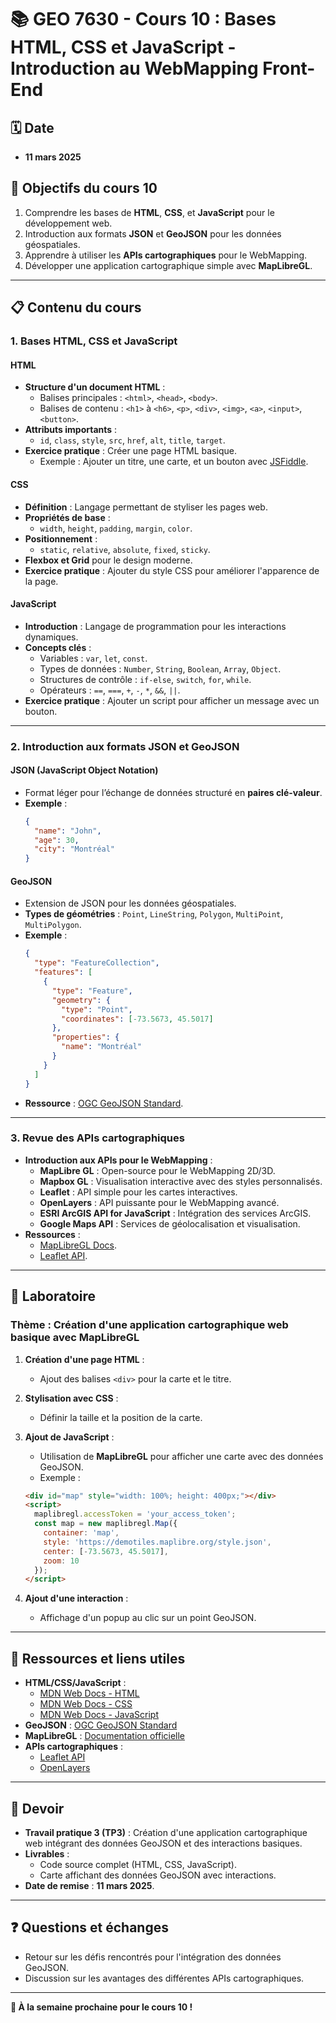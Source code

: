 # 📚 GEO 7630 - Cours 10 : Bases HTML, CSS et JavaScript - Introduction au WebMapping Front-End

## 🗓️ Date
- **11 mars 2025**

## 🎯 Objectifs du cours 10
1. Comprendre les bases de **HTML**, **CSS**, et **JavaScript** pour le développement web.
2. Introduction aux formats **JSON** et **GeoJSON** pour les données géospatiales.
3. Apprendre à utiliser les **APIs cartographiques** pour le WebMapping.
4. Développer une application cartographique simple avec **MapLibreGL**.

---

## 📋 Contenu du cours

### **1. Bases HTML, CSS et JavaScript**
#### **HTML**
- **Structure d'un document HTML** :
  - Balises principales : `<html>`, `<head>`, `<body>`.
  - Balises de contenu : `<h1>` à `<h6>`, `<p>`, `<div>`, `<img>`, `<a>`, `<input>`, `<button>`.
- **Attributs importants** :
  - `id`, `class`, `style`, `src`, `href`, `alt`, `title`, `target`.
- **Exercice pratique** : Créer une page HTML basique.
  - Exemple : Ajouter un titre, une carte, et un bouton avec [JSFiddle](https://jsfiddle.net).

#### **CSS**
- **Définition** : Langage permettant de styliser les pages web.
- **Propriétés de base** :
  - `width`, `height`, `padding`, `margin`, `color`.
- **Positionnement** :
  - `static`, `relative`, `absolute`, `fixed`, `sticky`.
- **Flexbox et Grid** pour le design moderne.
- **Exercice pratique** : Ajouter du style CSS pour améliorer l'apparence de la page.

#### **JavaScript**
- **Introduction** : Langage de programmation pour les interactions dynamiques.
- **Concepts clés** :
  - Variables : `var`, `let`, `const`.
  - Types de données : `Number`, `String`, `Boolean`, `Array`, `Object`.
  - Structures de contrôle : `if-else`, `switch`, `for`, `while`.
  - Opérateurs : `==`, `===`, `+`, `-`, `*`, `&&`, `||`.
- **Exercice pratique** : Ajouter un script pour afficher un message avec un bouton.

---

### **2. Introduction aux formats JSON et GeoJSON**
#### **JSON (JavaScript Object Notation)**
- Format léger pour l’échange de données structuré en **paires clé-valeur**.
- **Exemple** :
  ```json
  {
    "name": "John",
    "age": 30,
    "city": "Montréal"
  }
  ```

#### **GeoJSON**
- Extension de JSON pour les données géospatiales.
- **Types de géométries** : `Point`, `LineString`, `Polygon`, `MultiPoint`, `MultiPolygon`.
- **Exemple** :
  ```json
  {
    "type": "FeatureCollection",
    "features": [
      {
        "type": "Feature",
        "geometry": {
          "type": "Point",
          "coordinates": [-73.5673, 45.5017]
        },
        "properties": {
          "name": "Montréal"
        }
      }
    ]
  }
  ```
- **Ressource** : [OGC GeoJSON Standard](https://www.ogc.org/standard/eo-geojson/).

---

### **3. Revue des APIs cartographiques**
- **Introduction aux APIs pour le WebMapping** :
  - **MapLibre GL** : Open-source pour le WebMapping 2D/3D.
  - **Mapbox GL** : Visualisation interactive avec des styles personnalisés.
  - **Leaflet** : API simple pour les cartes interactives.
  - **OpenLayers** : API puissante pour le WebMapping avancé.
  - **ESRI ArcGIS API for JavaScript** : Intégration des services ArcGIS.
  - **Google Maps API** : Services de géolocalisation et visualisation.
- **Ressources** :
  - [MapLibreGL Docs](https://maplibre.org/maplibre-gl-js-docs/).
  - [Leaflet API](https://leafletjs.com/).

---

## 🧪 Laboratoire
### **Thème : Création d'une application cartographique web basique avec MapLibreGL**
1. **Création d'une page HTML** :
   - Ajout des balises `<div>` pour la carte et le titre.
2. **Stylisation avec CSS** :
   - Définir la taille et la position de la carte.
3. **Ajout de JavaScript** :
   - Utilisation de **MapLibreGL** pour afficher une carte avec des données GeoJSON.
   - Exemple :
   ```html
   <div id="map" style="width: 100%; height: 400px;"></div>
   <script>
     maplibregl.accessToken = 'your_access_token';
     const map = new maplibregl.Map({
       container: 'map',
       style: 'https://demotiles.maplibre.org/style.json',
       center: [-73.5673, 45.5017],
       zoom: 10
     });
   </script>
   ```

4. **Ajout d'une interaction** :
   - Affichage d'un popup au clic sur un point GeoJSON.

---

## 📂 Ressources et liens utiles
- **HTML/CSS/JavaScript** :
  - [MDN Web Docs - HTML](https://developer.mozilla.org/fr/docs/Learn/HTML)
  - [MDN Web Docs - CSS](https://developer.mozilla.org/fr/docs/Web/CSS)
  - [MDN Web Docs - JavaScript](https://developer.mozilla.org/fr/docs/Web/JavaScript)
- **GeoJSON** : [OGC GeoJSON Standard](https://www.ogc.org/standard/eo-geojson/)
- **MapLibreGL** : [Documentation officielle](https://maplibre.org/maplibre-gl-js-docs/)
- **APIs cartographiques** :
  - [Leaflet API](https://leafletjs.com/)
  - [OpenLayers](https://openlayers.org/)

---

## 📝 Devoir
- **Travail pratique 3 (TP3)** : Création d'une application cartographique web intégrant des données GeoJSON et des interactions basiques.
- **Livrables** :
  - Code source complet (HTML, CSS, JavaScript).
  - Carte affichant des données GeoJSON avec interactions.
- **Date de remise** : **11 mars 2025**.

---

## ❓ Questions et échanges
- Retour sur les défis rencontrés pour l'intégration des données GeoJSON.
- Discussion sur les avantages des différentes APIs cartographiques.

---

**🚀 À la semaine prochaine pour le cours 10 !**
